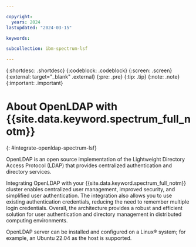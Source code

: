 ```yaml
---

copyright:
  years: 2024
lastupdated: "2024-03-15"

keywords: 

subcollection: ibm-spectrum-lsf

---
```


{:shortdesc: .shortdesc}
{:codeblock: .codeblock}
{:screen: .screen}
{:external: target="_blank" .external}
{:pre: .pre}
{:tip: .tip}
{:note: .note}
{:important: .important}

# About OpenLDAP with {{site.data.keyword.spectrum_full_notm}}
{: #integrate-openldap-spectrum-lsf}

OpenLDAP is an open source implementation of the Lightweight Directory Access Protocol (LDAP) that provides centralized authentication and directory services.

Integrating OpenLDAP with your {{site.data.keyword.spectrum_full_notm}} cluster enables centralized user management, improved security, and simplified user authentication. The integration also allows you to use existing authentication credentials, reducing the need to remember multiple login credentials. Overall, the architecture provides a robust and efficient solution for user authentication and directory management in distributed computing environments.

OpenLDAP server can be installed and configured on a Linux&reg; system; for example, an Ubuntu 22.04 as the host is supported.
